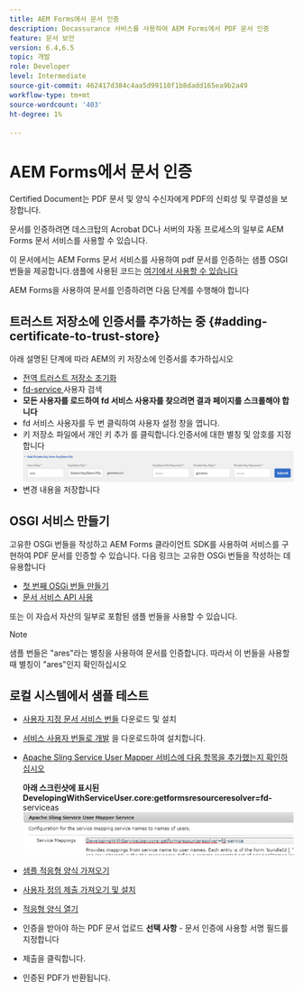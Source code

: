 ```yaml
---
title: AEM Forms에서 문서 인증
description: Docassurance 서비스를 사용하여 AEM Forms에서 PDF 문서 인증
feature: 문서 보안
version: 6.4,6.5
topic: 개발
role: Developer
level: Intermediate
source-git-commit: 462417d384c4aa5d99110f1b8dadd165ea9b2a49
workflow-type: tm+mt
source-wordcount: '403'
ht-degree: 1%

---
```



# AEM Forms에서 문서 인증

Certified Document는 PDF 문서 및 양식 수신자에게 PDF의 신뢰성 및 무결성을 보장합니다.

문서를 인증하려면 데스크탑의 Acrobat DC나 서버의 자동 프로세스의 일부로 AEM Forms 문서 서비스를 사용할 수 있습니다.

이 문서에서는 AEM Forms 문서 서비스를 사용하여 pdf 문서를 인증하는 샘플 OSGI 번들을 제공합니다.샘플에 사용된 코드는 [여기에서 사용할 수 있습니다](https://helpx.adobe.com/experience-manager/6-4/forms/using/aem-document-services-programmatically.html)

AEM Forms을 사용하여 문서를 인증하려면 다음 단계를 수행해야 합니다

## 트러스트 저장소에 인증서를 추가하는 중 {#adding-certificate-to-trust-store}

아래 설명된 단계에 따라 AEM의 키 저장소에 인증서를 추가하십시오

* [전역 트러스트 저장소 초기화](http://localhost:4502/libs/granite/security/content/truststore.html)
* [fd-service ](http://localhost:4502/security/users.html) 사용자 검색
* **모든 사용자를 로드하여 fd 서비스 사용자를 찾으려면 결과 페이지를 스크롤해야 합니다**
* fd 서비스 사용자를 두 번 클릭하여 사용자 설정 창을 엽니다.
* 키 저장소 파일에서 개인 키 추가 를 클릭합니다.인증서에 대한 별칭 및 암호를 지정합니다
   ![add-certificate](assets/adding-certificate-keystore.PNG)
* 변경 내용을 저장합니다

## OSGI 서비스 만들기

고유한 OSGi 번들을 작성하고 AEM Forms 클라이언트 SDK를 사용하여 서비스를 구현하여 PDF 문서를 인증할 수 있습니다. 다음 링크는 고유한 OSGi 번들을 작성하는 데 유용합니다

* [첫 번째 OSGi 번들 만들기](https://helpx.adobe.com/experience-manager/using/maven_arch13.html)
* [문서 서비스 API 사용](https://helpx.adobe.com/experience-manager/6-4/forms/using/aem-document-services-programmatically.html)

또는 이 자습서 자산의 일부로 포함된 샘플 번들을 사용할 수 있습니다.

>[!NOTE]
>
>샘플 번들은 &quot;ares&quot;라는 별칭을 사용하여 문서를 인증합니다. 따라서 이 번들을 사용할 때 별칭이 &quot;ares&quot;인지 확인하십시오

## 로컬 시스템에서 샘플 테스트

* [사용자 지정 문서 서비스 번들](/help/forms/assets/common-osgi-bundles/AEMFormsDocumentServices.core-1.0-SNAPSHOT.jar) 다운로드 및 설치
* [서비스 사용자 번들로 개발](/help/forms/assets/common-osgi-bundles/DevelopingWithServiceUser.jar) 을 다운로드하여 설치합니다.
* [Apache Sling Service User Mapper 서비스에 다음 항목을 추가했는지 확인하십시오](http://localhost:4502/system/console/configMgr)

   **아래 스크린샷에 표시된 DevelopingWithServiceUser.core:getformsresourceresolver=fd-** serviceas
   ![User-Mapper](assets/user-mapper-service.PNG)
* [샘플 적응형 양식 가져오기](assets/certify-pdf-af.zip)
* [사용자 정의 제출 가져오기 및 설치](assets/custom-submit-certify.zip)
* [적응형 양식 열기](http://localhost:4502/content/dam/formsanddocuments/certifypdf/jcr:content?wcmmode=disabled)
* 인증을 받아야 하는 PDF 문서 업로드
   **선택 사항**  - 문서 인증에 사용할 서명 필드를 지정합니다
* 제출을 클릭합니다.
* 인증된 PDF가 반환됩니다.


